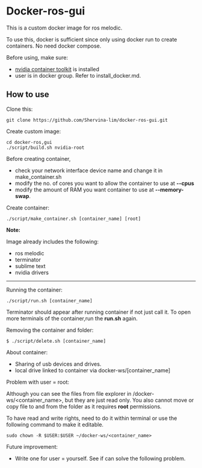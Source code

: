 # Docker-ros-gui

This is a custom docker image for ros melodic. 

To use this, docker is sufficient since only using docker run to create containers. No need docker compose.

Before using, make sure:

- [nvidia container toolkit](https://docs.nvidia.com/datacenter/cloud-native/container-toolkit/install-guide.html#docker) is installed
- user is in docker group. Refer to install_docker.md.

## How to use

Clone this:

	git clone https://github.com/Shervina-lim/docker-ros-gui.git

Create custom image:	

	cd docker-ros,gui	
	./script/build.sh nvidia-root


Before creating container, 

- check your network interface device name and change it in make_container.sh 
- modify the no. of cores you want to allow the container to use at **--cpus**
- modify the amount of RAM you want container to use at **--memory-swap**.

Create container:

	./script/make_container.sh [container_name] [root]

**Note:** 

Image already includes the following:

- ros melodic
- terminator
- sublime text
- nvidia drivers 

---

Running the container:

	./script/run.sh [container_name]

Terminator should appear after running container if not just call it. To open more terminals of the container,run the **run.sh** again.

Removing the container and folder:

	$ ./script/delete.sh [container_name]

About container:

- Sharing of usb devices and drives.
- local drive linked to container via docker-ws/[container_name]

Problem with user = root:

Although you can see the files from file explorer in /docker-ws/<container_name>, but they are just read only. You also cannot move or copy file to and from the folder as it requires **root** permissions. 

To have read and write rights, need to do it within terminal or use the following command to make it editable.

	sudo chown -R $USER:$USER ~/docker-ws/<container_name>


Future improvement:

- Write one for user = yourself. See if can solve the following problem.